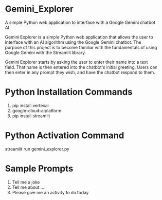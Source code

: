 # Gemini_Explorer
A simple Python web application to interface with a Google Gemini chatbot AI.

Gemini Explorer is a simple Python web application that allows the user to interface with an AI algorithm using the Google Gemini chatbot. The purpose of this project is to become familiar with the fundamentals of using Google Gemini with the Streamlit library.

Gemini Explorer starts by asking the user to enter their name into a text field. That name is then entered into the chatbot's initial greeting. Users can then enter in any prompt they wish, and have the chatbot respond to them.

# Python Installation Commands
1. pip install vertexai
2. google-cloud-aiplatform
3. pip install streamlit

# Python Activation Command
streamlit run gemini_explorer.py

# Sample Prompts
1. Tell me a joke
2. Tell me about ...
3. Please give me an activity to do today
